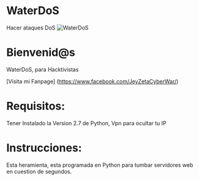 # WaterDoS
Hacer ataques DoS
<img src="http://i.imgur.com/uNjpkcO.png" title="WaterDoS">

# Bienvenid@s

WaterDoS, para Hacktivistas

[Visita mi Fanpage] (https://www.facebook.com/JeyZetaCyberWar/)

# Requisitos:

Tener Instalado la Version 2.7 de Python, Vpn para ocultar tu IP

# Instrucciones:

Esta heramienta, esta programada en Python para tumbar servidores web en cuestion de segundos.

